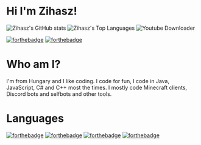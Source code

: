 # Hi I'm Zihasz!

![Zihasz's GitHub stats](https://github-readme-stats.vercel.app/api?username=zihasz&show_icons=true&theme=dracula&count_private=true)
![Zihasz's Top Languages](https://github-readme-stats.vercel.app/api/top-langs/?username=zihasz&langs_count=8&theme=dracula)
![Youtube Downloader](https://github-readme-stats.vercel.app/api/pin/?username=zihasz&repo=youtube-downloader&theme=dracula)

[![forthebadge](https://forthebadge.com/images/badges/built-with-love.svg)](https://forthebadge.com)
[![forthebadge](https://forthebadge.com/images/badges/built-with-swag.svg)](https://forthebadge.com)

# Who am I?

I'm from Hungary and I like coding.
I code for fun, I code in Java, JavaScript, C# and C++ most the times.
I mostly code Minecraft clients, Discord bots and selfbots and other tools.

# Languages

[![forthebadge](https://forthebadge.com/images/badges/made-with-c-sharp.svg)](https://forthebadge.com)
[![forthebadge](https://forthebadge.com/images/badges/made-with-c-plus-plus.svg)](https://forthebadge.com)
[![forthebadge](https://forthebadge.com/images/badges/made-with-java.svg)](https://forthebadge.com)
[![forthebadge](https://forthebadge.com/images/badges/made-with-javascript.svg)](https://forthebadge.com)

